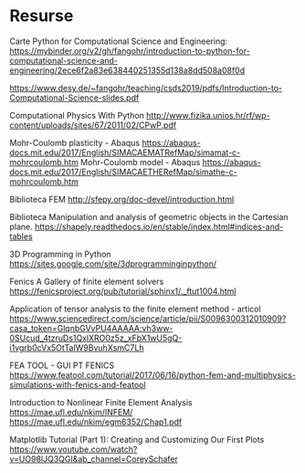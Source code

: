 # Resurse

Carte Python for Computational Science and Engineering:
https://mybinder.org/v2/gh/fangohr/introduction-to-python-for-computational-science-and-engineering/2ece6f2a83e638440251355d138a8dd508a08f0d

https://www.desy.de/~fangohr/teaching/csds2019/pdfs/Introduction-to-Computational-Science-slides.pdf

Computational Physics With Python
http://www.fizika.unios.hr/rf/wp-content/uploads/sites/67/2011/02/CPwP.pdf

Mohr-Coulomb plasticity - Abaqus
https://abaqus-docs.mit.edu/2017/English/SIMACAEMATRefMap/simamat-c-mohrcoulomb.htm
Mohr-Coulomb model - Abaqus
https://abaqus-docs.mit.edu/2017/English/SIMACAETHERefMap/simathe-c-mohrcoulomb.htm

Biblioteca FEM
http://sfepy.org/doc-devel/introduction.html

Biblioteca Manipulation and analysis of geometric objects in the Cartesian plane.
https://shapely.readthedocs.io/en/stable/index.html#indices-and-tables

3D Programming in Python
https://sites.google.com/site/3dprogramminginpython/

Fenics
A Gallery of finite element solvers
https://fenicsproject.org/pub/tutorial/sphinx1/._ftut1004.html

Application of tensor analysis to the finite element method - articol
https://www.sciencedirect.com/science/article/pii/S0096300312010909?casa_token=GlqnbGVvPU4AAAAA:vh3ww-0SUcud_4tzruDs1QxlXRO0z5z_xFbX1wU5gQ-i1vgrb0cVx5OtTaIW9BvuhXsmC7Lh

FEA TOOL - GUI PT FENICS
https://www.featool.com/tutorial/2017/06/16/python-fem-and-multiphysics-simulations-with-fenics-and-featool

Introduction to Nonlinear Finite Element Analysis
https://mae.ufl.edu/nkim/INFEM/
https://mae.ufl.edu/nkim/egm6352/Chap1.pdf

Matplotlib Tutorial (Part 1): Creating and Customizing Our First Plots
https://www.youtube.com/watch?v=UO98lJQ3QGI&ab_channel=CoreySchafer
